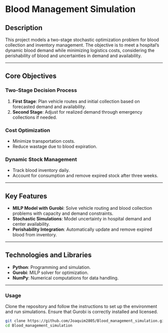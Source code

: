 # **Blood Management Simulation**

## **Description**

This project models a two-stage stochastic optimization problem for blood collection and inventory management. The objective is to meet a hospital’s dynamic blood demand while minimizing logistics costs, considering the perishability of blood and uncertainties in demand and availability.

---

## **Core Objectives**

### **Two-Stage Decision Process**

1. **First Stage**: Plan vehicle routes and initial collection based on forecasted demand and availability.
2. **Second Stage**: Adjust for realized demand through emergency collections if needed.

### **Cost Optimization**

- Minimize transportation costs.
- Reduce wastage due to blood expiration.

### **Dynamic Stock Management**

- Track blood inventory daily.
- Account for consumption and remove expired stock after three weeks.

---

## **Key Features**

- **MILP Model with Gurobi**: Solve vehicle routing and blood collection problems with capacity and demand constraints.
- **Stochastic Simulations**: Model uncertainty in hospital demand and center availability.
- **Perishability Integration**: Automatically update and remove expired blood from inventory.

---

## **Technologies and Libraries**

- **Python**: Programming and simulation.
- **Gurobi**: MILP solver for optimization.
- **NumPy**: Numerical computations for data handling.

---

### **Usage**

Clone the repository and follow the instructions to set up the environment and run simulations. Ensure that Gurobi is correctly installed and licensed.

```bash
git clone https://github.com/Joaquim2805/Blood_management_simulation.git
cd Blood_management_simulation
```
